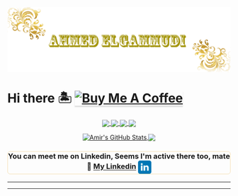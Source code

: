 
<p align='center'>
   <a href="#">
      <img align="center" src="header.png"  width="1000px" />
   </a>
</p>


# Hi there 🏝 <a href="https://www.buymeacoffee.com/ahmedElgammudi" target="_blank"><img src="https://www.buymeacoffee.com/assets/img/custom_images/orange_img.png" alt="Buy Me A Coffee" style="height: 41px !important;width: 174px !important;box-shadow: 0px 3px 2px 0px rgba(190, 190, 190, 0.5) !important;-webkit-box-shadow: 0px 3px 2px 0px rgba(190, 190, 190, 0.5) !important;" ></a>

<p align='center'>
   <a href="https://www.linkedin.com/in/ahmed-elgammudi/">
      <img align="center" src="https://img.shields.io/badge/Linkedin-%230077B5.svg"  />
   </a>
   <a href="https://twitter.com/ElgammudiAhmed">
      <img align="center" src="https://img.shields.io/badge/Twitter-%230077B5.svg"  />
   </a>
   <a href="mailto:ahmedbaset092@gmail.com">
      <img align="center" src="https://img.shields.io/badge/Gmail-D14836"  />
   </a>
   <a href="https://www.youtube.com/channel/UCr6HRBf42rFeFVGHRFan6Mw">
      <img align="center" src="https://img.shields.io/badge/youtube-D14836.svg"  />
   </a>
</p>

<p align='center'>
   <a href="#">
    <img align="center" src="https://github-readme-stats.vercel.app/api?username=AhmedELGAMMUDI&show_icons=true&line_height=27&count_private=true1&theme=dracula" height=190.8              alt="Amir's GitHub Stats" />
   </a>
   <a href="#">
    <img align="center" src="https://github-readme-stats.vercel.app/api/top-langs/?username=AhmedELGAMMUDI&layout=compact&theme=dracula&langs_count=8" height=190.8 />
   </a>
   
   
<p>
      <h3 align='center' style='border-radius: 6px;border: solid 0.5px wheat;'>You can meet me on Linkedin, Seems I'm active there too, mate 🙂 <a href="https://linkedin.com/in/ahmed-elgammudi">My Linkedin</a> <a href="https://linkedin.com/in/ahmed-elgammudi"><img align="center" alt="Amir Shamsi's linkedin" width="30px"                       src="https://raw.githubusercontent.com/edent/SuperTinyIcons/099dc12b59179d07d534069bc8551718f786d91a/images/svg/linkedin.svg" />
         </a>
      </h3>
  </p>
</p>
<hr size="" width="" color=""></hr>



<hr size="" width="" color=""></hr>



